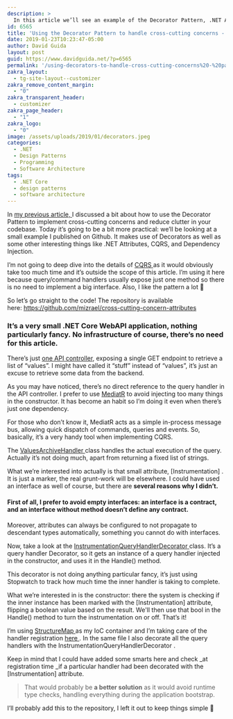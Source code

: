 ```yaml
---
description: >
  In this article we’ll see an example of the Decorator Pattern, .NET Attributes and Dependency Injection to reduce boilerplate code.
id: 6565
title: 'Using the Decorator Pattern to handle cross-cutting concerns - Part 2: a practical example'
date: 2019-01-23T10:23:47-05:00
author: David Guida
layout: post
guid: https://www.davidguida.net/?p=6565
permalink: '/using-decorators-to-handle-cross-cutting-concerns%20-%20part-2-a-practical-example/'
zakra_layout:
  - tg-site-layout--customizer
zakra_remove_content_margin:
  - "0"
zakra_transparent_header:
  - customizer
zakra_page_header:
  - "1"
zakra_logo:
  - "0"
image: /assets/uploads/2019/01/decorators.jpeg
categories:
  - .NET
  - Design Patterns
  - Programming
  - Software Architecture
tags:
  - .NET Core
  - design patterns
  - software architecture
---
```

In <a aria-label="my previous article  (opens in a new tab)" href="https://www.davidguida.net/using-decorators-to-handle-cross-cutting-concerns/" target="_blank" rel="noreferrer noopener">my previous article, </a>I discussed a bit about how to use the Decorator Pattern to implement cross-cutting concerns and reduce clutter in your codebase. Today it’s going to be a bit more practical: we’ll be looking at a small example I published on Github. It makes use of Decorators as well as some other interesting things like .NET Attributes, CQRS, and Dependency Injection.

I’m not going to deep dive into the details of&nbsp;<a href="https://martinfowler.com/bliki/CQRS.html" rel="noreferrer noopener" target="_blank">CQRS&nbsp;</a>as it would obviously take too much time and it’s outside the scope of this article. I’m using it here because query/command handlers usually expose just one method so there is no need to implement a big interface. Also, I like the pattern a lot&nbsp;🙂

So let’s go straight to the code! The repository is available here:&nbsp;<a href="https://github.com/mizrael/cross-cutting-concern-attributes" rel="noreferrer noopener" target="_blank">https://github.com/mizrael/cross-cutting-concern-attributes</a>

### It’s a very small&nbsp;.NET Core WebAPI application, nothing particularly fancy.&nbsp;**No infrastructure of course**, there’s no need for this article.

There’s just&nbsp;<a href="https://github.com/mizrael/cross-cutting-concern-attributes/blob/master/cross-cutting-concern-attributes/Controllers/ValuesController.cs" rel="noreferrer noopener" target="_blank">one API controller</a>, exposing a single GET endpoint to retrieve a list of “values”. I might have called it “stuff” instead of “values”, it’s just an excuse to retrieve some data from the backend.

As you may have noticed, there’s no direct reference to the query handler in the API controller. I prefer to use <a href="https://github.com/jbogard/MediatR" rel="noreferrer noopener" target="_blank">MediatR</a> to avoid injecting too many things in the constructor. It has become an habit so I’m doing it even when there’s just one dependency.

For those who don’t know it, MediatR acts as a simple in-process message bus, allowing quick dispatch of commands, queries and events. So, basically, it’s a very handy tool when implementing CQRS.

The&nbsp;<a href="https://github.com/mizrael/cross-cutting-concern-attributes/blob/master/cross-cutting-concern-attributes/Queries/Handlers/ValuesArchiveHandler.cs" rel="noreferrer noopener" target="_blank">ValuesArchiveHandler&nbsp;</a>class handles the actual execution of the query. Actually it’s not doing much, apart from returning a fixed list of strings.

What we’re interested into actually is that small attribute, [Instrumentation]&nbsp;. It is just a marker, the real grunt-work will be elsewhere. I could have used an interface as well of course, but there are **several reasons why I didn’t.**

#### First of all, I prefer to avoid empty interfaces: an interface is a contract, and an interface without method doesn’t define any contract.

<blockquote class="wp-block-quote is-style-default">
  <p>
  </p>
</blockquote>

Moreover, attributes can always be configured to not propagate to descendant types automatically, something you cannot do with interfaces.

Now, take a look at the&nbsp;<a href="https://github.com/mizrael/cross-cutting-concern-attributes/blob/master/cross-cutting-concern-attributes/Queries/Handlers/InstrumentationQueryHandlerDecorator.cs" rel="noreferrer noopener" target="_blank">InstrumentationQueryHandlerDecorator&nbsp;</a>class. It’s a query handler Decorator, so it gets an instance of a query handler injected in the constructor, and uses it in the Handle() method.

This decorator is not doing anything particular fancy, it’s just using Stopwatch to track how much time the inner handler is taking to complete.

What we’re interested in is the constructor: there the system is checking if the inner instance has been marked with the [Instrumentation] attribute, flipping a boolean value based on the result. We'll then use that bool in the Handle() method to turn the instrumentation on or off. That’s it!

I’m using&nbsp;<a href="http://structuremap.github.io/" rel="noreferrer noopener" target="_blank">StructureMap&nbsp;</a>as my IoC container and I’m taking care of the handler registration&nbsp;<a href="https://github.com/mizrael/cross-cutting-concern-attributes/blob/master/cross-cutting-concern-attributes/Registries/MediatrRegistry.cs" rel="noreferrer noopener" target="_blank">here&nbsp;</a>. In the same file I also decorate all the query handlers with the InstrumentationQueryHandlerDecorator&nbsp;.

Keep in mind that I could have added some smarts here and check&nbsp;_at registration time&nbsp;_if a particular handler had been decorated with the [Instrumentation] attribute.

<blockquote class="wp-block-quote">
  <p>
    That would probably be&nbsp;<strong>a better solution</strong>&nbsp;as it would avoid runtime type checks, handling everything during the application bootstrap.
  </p>
</blockquote>

I’ll probably add this to the repository, I left it out to keep things simple 🙂

<div class="post-details-footer-widgets">
</div>